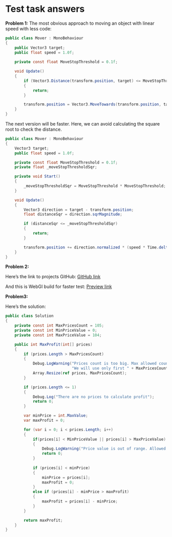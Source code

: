 # Test task answers

**Problem 1:** 
The most obvious approach to moving an object with linear speed with less code:

```csharp
public class Mover : MonoBehaviour
{
    public Vector3 target;
    public float speed = 1.0f;
    
    private const float MoveStopThreshold = 0.1f;

    void Update()
    {
        if (Vector3.Distance(transform.position, target) <= MoveStopThreshold)
        {
            return;
        }

        transform.position = Vector3.MoveTowards(transform.position, target, speed * Time.deltaTime);
    }
}

```

The next version will be faster. Here, we can avoid calculating the square root to check the distance.

```csharp
public class Mover : MonoBehaviour
{
    Vector3 target;
    public float speed = 1.0f;

    private const float MoveStopThreshold = 0.1f;
    private float _moveStopThresholdSqr;

    private void Start()
    {
        _moveStopThresholdSqr = MoveStopThreshold * MoveStopThreshold;
    }

    void Update()
    {
        Vector3 direction = target - transform.position;
        float distanceSqr = direction.sqrMagnitude;

        if (distanceSqr <= _moveStopThresholdSqr)
        {
            return;
        }

        transform.position += direction.normalized * (speed * Time.deltaTime);
    }
}
```

**Problem 2:** 

Here’s the link to projects GitHub: [GitHub link](https://github.com/Riderrr/Unity.Gimica.Test)

And this is WebGl build for faster test: [Preview link](https://riderrr.github.io/Gimica.Test.Preview/)

**Problem3:** 

Here’s the solution:

```csharp
public class Solution
{
    private const int MaxPricesCount = 105;
    private const int MinPriceValue = 0;
    private const int MaxPriceValue = 104;

    public int MaxProfit(int[] prices)
    {
        if (prices.Length > MaxPricesCount)
        {
            Debug.LogWarning("Prices count is too big. Max allowed count is " + MaxPricesCount +
                             "We will use only first " + MaxPricesCount + " prices");
            Array.Resize(ref prices, MaxPricesCount);
        }

        if (prices.Length <= 1)
        {
            Debug.Log("There are no prices to calculate profit");
            return 0;
        }

        var minPrice = int.MaxValue;
        var maxProfit = 0;

        for (var i = 0; i < prices.Length; i++)
        {
            if(prices[i] < MinPriceValue || prices[i] > MaxPriceValue)
            {
                Debug.LogWarning("Price value is out of range. Allowed range is from " + MinPriceValue + " to " + MaxPriceValue);
                return 0;
            }
            
            if (prices[i] < minPrice)
            {
                minPrice = prices[i];
                maxProfit = 0;
            }
            else if (prices[i] - minPrice > maxProfit)
            {
                maxProfit = prices[i] - minPrice;
            }
        }

        return maxProfit;
    }
}
```